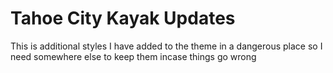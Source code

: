 # Tahoe City Kayak Updates

This is additional styles I have added to the theme in a dangerous place so I need somewhere else to keep them incase things go wrong